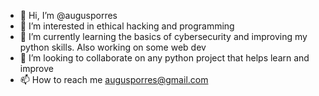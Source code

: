 - 👋 Hi, I’m @augusporres
- 👀 I’m interested in ethical hacking and programming
- 🌱 I’m currently learning the basics of cybersecurity and improving my python skills. Also working on some web dev
- 💞️ I’m looking to collaborate on any python project that helps learn and improve
- 📫 How to reach me augusporres@gmail.com

<!---
augusporres/augusporres is a ✨ special ✨ repository because its `README.md` (this file) appears on your GitHub profile.
You can click the Preview link to take a look at your changes.
--->
